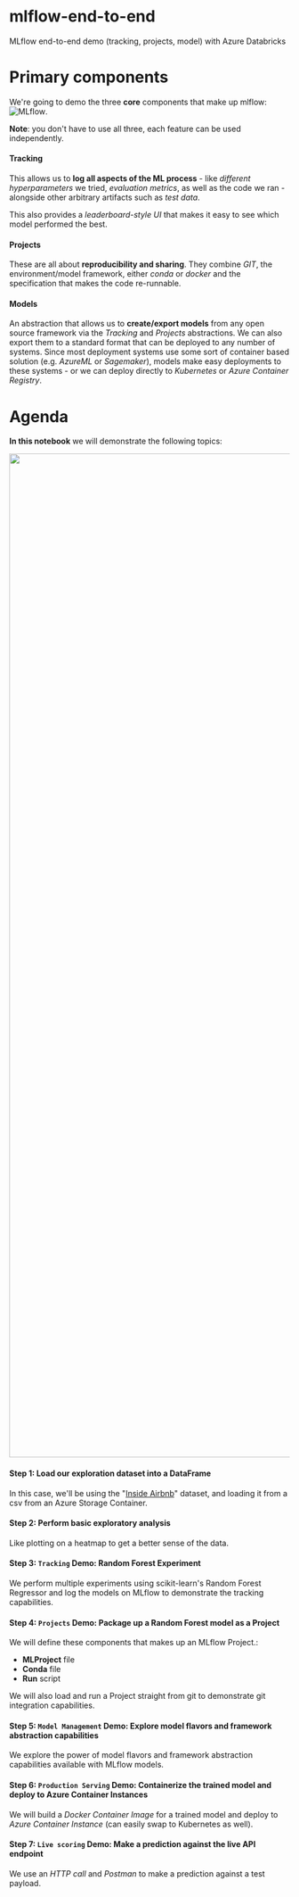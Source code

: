 # mlflow-end-to-end
MLflow end-to-end demo (tracking, projects, model) with Azure Databricks

# Primary components
We're going to demo the three **core** components that make up mlflow: <br>
![MLflow](https://i.imgur.com/vulSrq4.png).<br>
  
**Note**: you don't have to use all three, each feature can be used independently. <br>
  
#### Tracking
This allows us to **log all aspects of the ML process** - like _different hyperparameters_ we tried, _evaluation metrics_, as well as the code we ran - alongside other arbitrary artifacts such as _test data_. <br>

This also provides a _leaderboard-style UI_ that makes it easy to see which model performed the best.

#### Projects
These are all about **reproducibility and sharing**. They combine _GIT_, the environment/model framework, either _conda_ or _docker_ and the specification that makes the code re-runnable. 

#### Models
An abstraction that allows us to **create/export models** from any open source framework via the _Tracking_ and _Projects_ abstractions. We can also export them to a standard format that can be deployed to any number of systems. Since most deployment systems use some sort of container based solution (e.g. _AzureML_ or _Sagemaker_), models make easy deployments to these systems - or we can deploy directly to _Kubernetes_ or _Azure Container Registry_.

# Agenda

**In this notebook** we will demonstrate the following topics:<br>

<img src="https://i.imgur.com/7yofoyJ.png" style="width:1800px"/> <br>

#### Step 1: Load our exploration dataset into a DataFrame
In this case, we'll be using the "[Inside Airbnb](http://insideairbnb.com/get-the-data.html)" dataset, and loading it from a csv from an Azure Storage Container.

#### Step 2: Perform basic exploratory analysis
Like plotting on a heatmap to get a better sense of the data.

#### Step 3: `Tracking` Demo: Random Forest Experiment
We perform multiple experiments using scikit-learn's Random Forest Regressor and log the models on MLflow to demonstrate the tracking capabilities.

#### Step 4: `Projects` Demo: Package up a Random Forest model as a Project
We will define these components that makes up an MLflow Project.:
- **MLProject** file
- **Conda** file
- **Run** script <br>

We will also load and run a Project straight from git to demonstrate git integration capabilities.

#### Step 5: `Model Management` Demo: Explore model flavors and framework abstraction capabilities
We explore the power of model flavors and framework abstraction capabilities available with MLflow models.

#### Step 6: `Production Serving` Demo: Containerize the trained model and deploy to Azure Container Instances
We will build a _Docker Container Image_ for a trained model and deploy to _Azure Container Instance_ (can easily swap to Kubernetes as well).

#### Step 7: `Live scoring` Demo: Make a prediction against the live API endpoint
We use an _HTTP call_ and _Postman_ to make a prediction against a test payload.
